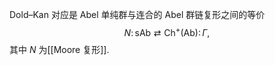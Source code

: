 

Dold–Kan 对应是 Abel 单纯群与连合的 Abel 群链复形之间的等价
$$
N \colon  \mathsf {sAb} \rightleftarrows \mathsf {Ch}^+(\mathsf {Ab})\colon \Gamma,
$$
其中 $N$ 为[[Moore 复形]].